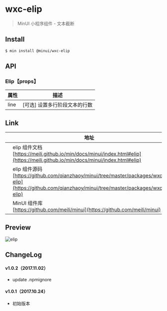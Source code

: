 # wxc-elip

> MinUI 小程序组件 - 文本截断

## Install

``` bash
$ min install @minui/wxc-elip
```

## API

### Elip【props】

| 属性 | 描述 |
| --- | --- |
| line | [可选] 设置多行阶段文本的行数 |

## Link
||地址|
|--|---|
||elip 组件文档 <br> [https://meili.github.io/min/docs/minui/index.html#elip](https://meili.github.io/min/docs/minui/index.html#elip)<br>|
||elip 组件源码 <br> [https://github.com/qianzhaoy/minui/tree/master/packages/wxc-elip](https://github.com/qianzhaoy/minui/tree/master/packages/wxc-elip)<br>|
||MinUI 组件库 <br> [https://github.com/meili/minui](https://github.com/meili/minui) <br>|

## Preview
![elip](https://s10.mogucdn.com/mlcdn/c45406/171107_4j58g41335a4igeih07a4dedl34fi_480x480.jpg_225x999.jpg)

##  ChangeLog

#### v1.0.2（2017.11.02）

- update .npmignore

#### v1.0.1（2017.10.24）

- 初始版本
